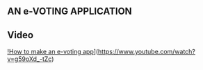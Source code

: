 ##  AN e-VOTING APPLICATION
## Video

[!How to make an e-voting app](https://img.youtube.com/vi/g59oXd_-tZc)](https://www.youtube.com/watch?v=g59oXd_-tZc)





